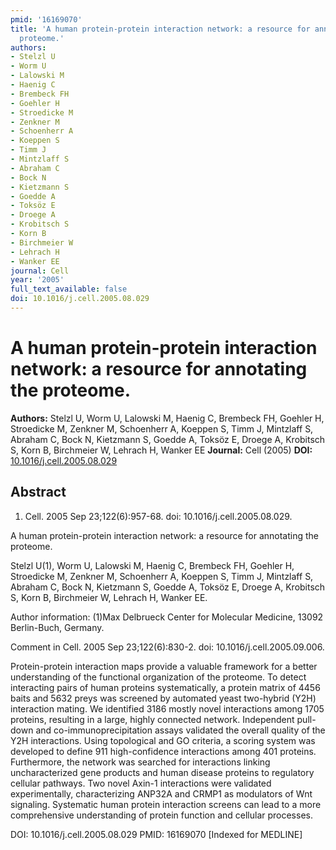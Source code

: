 ```yaml
---
pmid: '16169070'
title: 'A human protein-protein interaction network: a resource for annotating the
  proteome.'
authors:
- Stelzl U
- Worm U
- Lalowski M
- Haenig C
- Brembeck FH
- Goehler H
- Stroedicke M
- Zenkner M
- Schoenherr A
- Koeppen S
- Timm J
- Mintzlaff S
- Abraham C
- Bock N
- Kietzmann S
- Goedde A
- Toksöz E
- Droege A
- Krobitsch S
- Korn B
- Birchmeier W
- Lehrach H
- Wanker EE
journal: Cell
year: '2005'
full_text_available: false
doi: 10.1016/j.cell.2005.08.029
---
```


# A human protein-protein interaction network: a resource for annotating the proteome.
**Authors:** Stelzl U, Worm U, Lalowski M, Haenig C, Brembeck FH, Goehler H, Stroedicke M, Zenkner M, Schoenherr A, Koeppen S, Timm J, Mintzlaff S, Abraham C, Bock N, Kietzmann S, Goedde A, Toksöz E, Droege A, Krobitsch S, Korn B, Birchmeier W, Lehrach H, Wanker EE
**Journal:** Cell (2005)
**DOI:** [10.1016/j.cell.2005.08.029](https://doi.org/10.1016/j.cell.2005.08.029)

## Abstract

1. Cell. 2005 Sep 23;122(6):957-68. doi: 10.1016/j.cell.2005.08.029.

A human protein-protein interaction network: a resource for annotating the 
proteome.

Stelzl U(1), Worm U, Lalowski M, Haenig C, Brembeck FH, Goehler H, Stroedicke M, 
Zenkner M, Schoenherr A, Koeppen S, Timm J, Mintzlaff S, Abraham C, Bock N, 
Kietzmann S, Goedde A, Toksöz E, Droege A, Krobitsch S, Korn B, Birchmeier W, 
Lehrach H, Wanker EE.

Author information:
(1)Max Delbrueck Center for Molecular Medicine, 13092 Berlin-Buch, Germany.

Comment in
    Cell. 2005 Sep 23;122(6):830-2. doi: 10.1016/j.cell.2005.09.006.

Protein-protein interaction maps provide a valuable framework for a better 
understanding of the functional organization of the proteome. To detect 
interacting pairs of human proteins systematically, a protein matrix of 4456 
baits and 5632 preys was screened by automated yeast two-hybrid (Y2H) 
interaction mating. We identified 3186 mostly novel interactions among 1705 
proteins, resulting in a large, highly connected network. Independent pull-down 
and co-immunoprecipitation assays validated the overall quality of the Y2H 
interactions. Using topological and GO criteria, a scoring system was developed 
to define 911 high-confidence interactions among 401 proteins. Furthermore, the 
network was searched for interactions linking uncharacterized gene products and 
human disease proteins to regulatory cellular pathways. Two novel Axin-1 
interactions were validated experimentally, characterizing ANP32A and CRMP1 as 
modulators of Wnt signaling. Systematic human protein interaction screens can 
lead to a more comprehensive understanding of protein function and cellular 
processes.

DOI: 10.1016/j.cell.2005.08.029
PMID: 16169070 [Indexed for MEDLINE]
